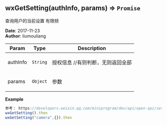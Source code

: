 ## wxGetSetting(authInfo, params) ⇒ <code>Promise</code>
<p>查询用户的当前设置 有限频</p>

**Date**: 2017-11-23  
**Author**: liumouliang  

| Param | Type | Description |
| --- | --- | --- |
| authInfo | <code>String</code> | <p>授权信息 //有则判断，无则返回全部</p> |
| params | <code>Object</code> | <p>参数</p> |

**Example**  
```javascript
参考： https://developers.weixin.qq.com/miniprogram/dev/api/open-api/setting/wx.getSetting.htmlwxGetSetting().thenwxGetSetting("camera",{}).then
```
